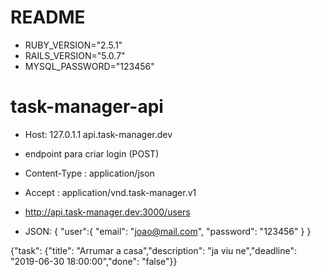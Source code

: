 # README

* RUBY_VERSION="2.5.1"
* RAILS_VERSION="5.0.7"
* MYSQL_PASSWORD="123456"

# task-manager-api

* Host:
127.0.1.1	api.task-manager.dev

* endpoint para criar login (POST)
- Content-Type : application/json
- Accept : application/vnd.task-manager.v1
- http://api.task-manager.dev:3000/users

- JSON: 
{ "user":{ "email": "joao@mail.com", "password": "123456" } }

{"task": {"title": "Arrumar a casa","description": "ja viu ne","deadline": "2019-06-30 18:00:00","done": "false"}}